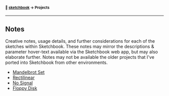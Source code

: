 #### <sup>:notebook: [sketchbook](../../../) → Projects</sup>
---

## Notes

Creative notes, usage details, and further considerations for each of the sketches within Sketchbook. These notes may mirror the descriptions & parameter hover-text available via the Sketchbook web app, but may also elaborate further. Notes may not be available the older projects that I've ported into Sketchbook from other environments.

- [Mandelbrot Set](./Mandelbrot/)
- [Rectilinear](./Rectilinear/)
- [No Signal](./NoSignal/)
- [Floppy Disk](./FloppyDisk/)
